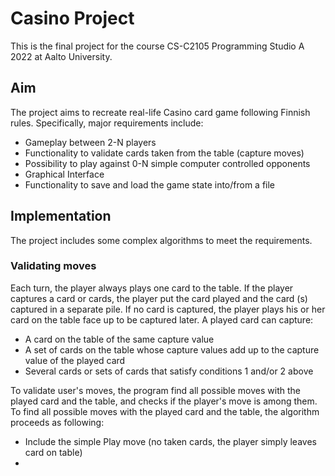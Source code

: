 # Casino Project

This is the final project for the course CS-C2105 Programming Studio A 2022 at Aalto University.

## Aim
The project aims to recreate real-life Casino card game following Finnish rules. Specifically, major requirements include:
* Gameplay between 2-N players
* Functionality to validate cards taken from the table (capture moves)
* Possibility to play against 0-N simple computer controlled opponents
* Graphical Interface
* Functionality to save and load the game state into/from a file

## Implementation
The project includes some complex algorithms to meet the requirements.

### Validating moves
Each turn, the player always plays one card to the table. If the player captures a card or cards, the player put the card played and the card (s) captured in a separate pile. If no card is captured, the player plays his or her card on the table face up to be captured later. A played card can capture:
* A card on the table of the same capture value
* A set of cards on the table whose capture values add up to the capture value of the played
card
* Several cards or sets of cards that satisfy conditions 1 and/or 2 above

To validate user's moves, the program find all possible moves with the played card and the table, and checks if the player's move is among them. To find all possible moves with the played card and the table, the algorithm proceeds as following:
* Include the simple Play move (no taken cards, the player simply leaves card on table)
* 
